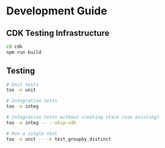 # Development Guide

## CDK Testing Infrastructure

```sh
cd cdk
npm run build
```

## Testing

```sh
# Unit tests
tox -e unit

# Integration tests
tox -e integ

# Integration tests without creating stack (use existing)
tox -e integ -- --skip-cdk

# Run a single test
tox -e unit -- -k test_groupby_distinct
```
